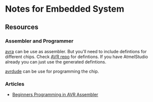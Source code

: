 # Notes for Embedded System

## Resources

### Assembler and Programmer

[avra](https://github.com/Ro5bert/avra) can be use as assembler. But you'll need to include defintions for different chips. Check [AVR repo](https://github.com/DarkSector/AVR) for defintions. If you have AtmelStudio already you can just use the generated defintions.

[avrdude](https://savannah.nongnu.org/projects/avrdude/) can be use for programming the chip.

### Articles
 - [Beginners Programming in AVR Assembler](http://www.avr-asm-tutorial.net/avr_en/beginner/index.html)